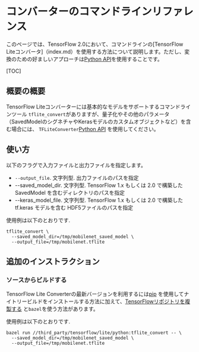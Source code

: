 # コンバーターのコマンドラインリファレンス

このページでは、TensorFlow 2.0において、コマンドラインの[TensorFlow Liteコンバータ]（index.md）を使用する方法について説明します。ただし、変換のための好ましいアプローチは[Python API](python_api.md)を使用することです。

[TOC]

## 概要の概要

TensorFlow Liteコンバーターには基本的なモデルをサポートするコマンドラインツール `tflite_convert`がありますが、量子化やその他のパラメータ（SavedModelのシグネチャやKerasモデルのカスタムオブジェクトなど）を含む場合には、 `TFLiteConverter`[Python API](python_api.md) を使用してください。

## 使い方

以下のフラグで入力ファイルと出力ファイルを指定します。

*   `--output_file`. 文字列型. 出力ファイルのパスを指定
*   --saved_model_dir. 文字列型. TensorFlow 1.x もしくは 2.0 で構築した SavedModel を含むディレクトリのパスを指定
*   --keras_model_file. 文字列型. TensorFlow 1.x もしくは 2.0 で構築した tf.keras モデルを含む HDF5ファイルのパスを指定


使用例は以下のとおりです.

```
tflite_convert \
  --saved_model_dir=/tmp/mobilenet_saved_model \
  --output_file=/tmp/mobilenet.tflite
```

## 追加のインストラクション

### ソースからビルドする

TensorFlow Lite Converterの最新バージョンを利用するには[pip](https://www.tensorflow.org/install/pip) を使用してナイトリービルドをインストールする方法に加えて、[TensorFlowリポジトリを複製する](https://www.tensorflow.org/install/source) と`bazel`を使う方法があります。

使用例は以下のとおりです.

```
bazel run //third_party/tensorflow/lite/python:tflite_convert -- \
  --saved_model_dir=/tmp/mobilenet_saved_model \
  --output_file=/tmp/mobilenet.tflite
```
